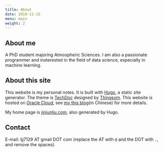 ```yaml
---
title: About
date: 2019-11-15
menu: main
weight: 2
---
```


## About me

A PhD student majoring Atmospheric Sciences. I am also a passionate programmer and insterested in the field of data science, especially in machine learning.

## About this site

This website is my personal notes. It is built with [Hugo](https://gohugo.io/), a static site generator. The theme is [TechDoc](https://themes.gohugo.io/themes/hugo-theme-techdoc/) designed by [Thingsym](https://github.com/thingsym/hugo-theme-techdoc). This website is hosted on [Oracle Cloud](https://cloud.oracle.com/), see [my this blog](https://blog.jinjunliu.com/post/2021-07-13_nginx_host_website/)(in Chinese) for more details.

My home page is [jinjunliu.com](https://jinjunliu.com/), also generated by Hugo.

## Contact

E-mail: ljj7129 AT gmail DOT com (replace the AT with `@` and the DOT with `.`, and remove the spaces).
